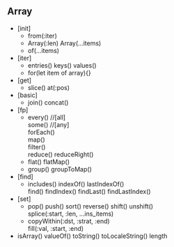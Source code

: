 ## Array
- [init]
  - from(:iter)
  - Array(:len) Array(...items)
  - of(...items)
- [iter]
  - entries() keys() values() 
  - for(let item of array){}
- [get]
  - slice() at(:pos)
- [basic]
  - join() concat()
- [fp]
  - every()  //[all] \
    some()  //[any] \
    forEach() \
    map() \
    filter() \
    reduce() reduceRight()
  - flat() flatMap()
  - group() groupToMap()
- [find]
  - includes()
    indexOf() lastIndexOf() \
    find() findIndex() findLast() findLastIndex()
- [set]
  - pop() push()
    sort() reverse()
    shift() unshift() \
    splice(:start, :len, ...ins_items) 
  - copyWithin(:dst, :strat, :end) \
    fill(:val, :start, :end)
- isArray() valueOf() toString() toLocaleString() length
  
